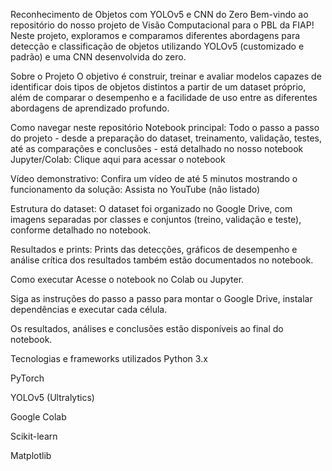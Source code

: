 Reconhecimento de Objetos com YOLOv5 e CNN do Zero
Bem-vindo ao repositório do nosso projeto de Visão Computacional para o PBL da FIAP!
Neste projeto, exploramos e comparamos diferentes abordagens para detecção e classificação de objetos utilizando YOLOv5 (customizado e padrão) e uma CNN desenvolvida do zero.

Sobre o Projeto
O objetivo é construir, treinar e avaliar modelos capazes de identificar dois tipos de objetos distintos a partir de um dataset próprio, além de comparar o desempenho e a facilidade de uso entre as diferentes abordagens de aprendizado profundo.

Como navegar neste repositório
Notebook principal:
Todo o passo a passo do projeto - desde a preparação do dataset, treinamento, validação, testes, até as comparações e conclusões - está detalhado no nosso notebook Jupyter/Colab:
Clique aqui para acessar o notebook

Vídeo demonstrativo:
Confira um vídeo de até 5 minutos mostrando o funcionamento da solução:
Assista no YouTube (não listado)

Estrutura do dataset:
O dataset foi organizado no Google Drive, com imagens separadas por classes e conjuntos (treino, validação e teste), conforme detalhado no notebook.

Resultados e prints:
Prints das detecções, gráficos de desempenho e análise crítica dos resultados também estão documentados no notebook.

Como executar
Acesse o notebook no Colab ou Jupyter.

Siga as instruções do passo a passo para montar o Google Drive, instalar dependências e executar cada célula.

Os resultados, análises e conclusões estão disponíveis ao final do notebook.

Tecnologias e frameworks utilizados
Python 3.x

PyTorch

YOLOv5 (Ultralytics)

Google Colab

Scikit-learn

Matplotlib

